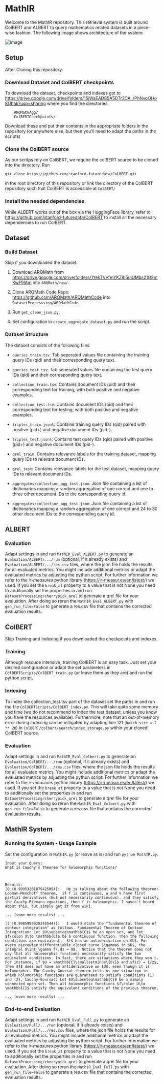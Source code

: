 # MathIR
Welcome to the MathIR repository. This retrieval system is built around ColBERT and ALBERT to query mathematics related datasets in a piece-wise fashion. The following image shows architecture of the system:

![image](graphics/system-architecture.svg)

## Setup
After Cloning this repository:

### Download Dataset and ColBERT checkpoints

To download the dataset, checkpoints and indexes got to https://drive.google.com/drive/folders/15jWaEAD85A5DTr3CA_rPhNvoOHo8Uhak?usp=sharing where you find the directories
```
    ARQMathAgg/
    ColBERTCheckpoints/
```
Download these and put their contents in the appropriate folders in the repository (or anywhere else, but then you'll need to adapt the paths in the scripts)


### Clone the ColBERT source
As our scritps rely on ColBERT, we require the colBERT source to be cloned into the directory. Run
``` 
git clone https://github.com/stanford-futuredata/ColBERT.git
```
in the root directory of this repository or link the directory of the ColBERT repository such that ColBERT is accessible at ```ColBERT/```


### Install the needed dependencies
While ALBERT works out of the box via the HuggingFace library, refer to https://github.com/stanford-futuredata/ColBERT to install all the necessary dependencies to run ColBERT.


## Dataset
### Build Dataset
Skip if you downloaded the dataset.

1. Download ARQMath from https://drive.google.com/drive/folders/1YekTVvfmYKZ8I5uiUMbs21G2mKwF9IAm into ```ARQMath/raw/```.

2. Clone ARQMath Code Repo: https://github.com/ARQMath/ARQMathCode into ```DatasetProcesssing/ARQMathCode```.

4. Run ``get_clean_json.py``.

5. Set configuration in ``create_aggregate_dataset.py`` and run the script.

### Dataset Structure
The dataset consists of the following files:

- ```queries_train.tsv```: Tab seperated values file containing the training query IDs (qid) and their corresponding query text.

- ```queries_test.tsv```: Tab seperated values file containing the test query IDs (qid) and their corresponding query text.

- ```collection_train.tsv```: Contains document IDs (pid) and their corresponding text for training, with both positive and negative examples.

- ```collection_test.tsv```: Contains document IDs (pid) and their corresponding text for testing, with both positive and negative examples.

- ```triples_train.jsonl```: Contains training query IDs (qid) paired with positive (pid+) and negative document IDs (pid-).

- ```triples_test.jsonl```: Contains test query IDs (qid) paired with positive (pid+) and negative document IDs (pid-).

- ```qrel_train```: Contains relevance labels for the training dataset, mapping query IDs to relevant document IDs.

- ```qrel_test```: Contains relevance labels for the test dataset, mapping query IDs to relevant document IDs.

- ```aggregates/collection_agg_test.json```: Json file containing a list of dictionaries mapping a random aggregation of one correct and one to three other document IDs to the corresponding query id.

- ```aggregates/collection_agg_test.json```: Json file containing a list of dictionaries mapping a random aggregation of one correct and 24 to 30 other document IDs to the corresponding query id.

## ALBERT
### Evaluation
Adapt settings in and run ```MathIR_Eval_ALBERT.py``` to generate an ```Evaluation/ALBERT/.../run``` (optional, if it already exists) and ```Evaluation/ALBERT/.../res.csv``` files, where the json file holds the results for all evaluated metrics. You might include additional metrics or adapt the evaluated metrics by adjusting the python script. For further information we refer to the *ir-measures* python library (https://ir-measur.es/en/latest/) we used. If you set the ```break_at``` property to a value that is not None you need to additionally set the properties in and run ```DatasetProcessing/cherrypick_qrel``` to generate a qrel file for your evaluation. After doing so rerun the ```MathIR_Eval_ALBERT.py``` with ```gen_run_file=False``` to generate a res.csv file that contains the corrected evaluation results.

## ColBERT
Skip Training and Indexing if you downloaded the checkpoints and indexes.

### Training
Although resouce intensive, training ColBERT is an easy task. Just set your desired configuration or adapt the set parameters in ```ColBERTScripts/ColBERT_train.py``` (or leave them as they are) and run the python script.

### Indexing
To index the collection_test.tsv part of the dataset set the paths in and run the file ```ColBERTScripts/ColBERT_index.py```. This will take quite some memory and time (we do not recommend to index the test dataset, unless you know you have the resources available). Furthermore, note that an out-of-memory error during indexing can be mitigated by adapting line 121 (```batch_size = 2 ** 20```) in ```ColBERT/colbert/search/index_storage.py``` within your cloned ColBERT source.

### Evaluation
Adapt settings in and run ```MathIR_Eval_Colbert.py``` to generate an ```Evaluation/ColBERT/.../run``` (optional, if it already exists) and ```Evaluation/ColBERT/.../res.csv``` files, where the json file holds the results for all evaluated metrics. You might include additional metrics or adapt the evaluated metrics by adjusting the python script. For further information we refer to the *ir-measures* python library (https://ir-measur.es/en/latest/) we used. If you set the ```break_at``` property to a value that is not None you need to additionally set the properties in and run ```DatasetProcessing/cherrypick_qrel``` to generate a qrel file for your evaluation. After doing so rerun the ```MathIR_Eval_Colbert.py``` with ```gen_run_file=False``` to generate a res.csv file that contains the corrected evaluation results.


## MathIR System

### Running the System - Usage Example
Set the configuration in ```MathIR.py``` (or leave as is) and run ```python MathIR.py```.

```
Input your Query: 
What is Cauchy's Theorem for holomorphic functions?



Results:
[0 (0.9995328187942505)]:   He is talking about the following theorem: Looman–Menchoff theorem,  if f is continuous, u and v have first partial derivatives (but not necessarily continuous), and they satisfy the Cauchy–Riemann equations, then f is holomorphic. I haven't heard about this, but simply get it from wiki.

... (some more results) ...

[3 (0.9985989928245544)]:   I would state the "fundamental theorem of contour integration" as follows. Fundamental Theorem of Contour Integration: Let $U\subseteq\mathbb{C}$ be an open set, and let $f\colon U\to \mathbb{C}$ be a continuous function. Then the following conditions are equivalent:  $f$ has an antiderivative on $U$. For every piecewise differentiable closed curve $\gamma$ in $U$, the integral $\int_\gamma f\,dz = 0$.  Notice that the theorem does not say that all holomorphic functions necessarily satisfy the two equivalent conditions. In fact, there are situations where they won't. For instance, if $U = \mathbb{C}\smallsetminus\{0\}$ and $f(z) = 1/z$, then $f$ does not have an antiderivative on $U$, even though it is holomorphic. The Cauchy-Goursat theorem tells us one situation in which holomorphic functions are guaranteed to satisfy conditions (1) and (2). Cauchy-Goursat: Let $U\subseteq\mathbb{C}$ be a simply connected open set. Then all holomorphic functions $f\colon U\to \mathbb{C}$ satisfy the equivalent conditions of the previous theorem.

... (even more results) ...
```


### End-to-end Evaluation
Adapt settings in and run ```MathIR_Eval_Full.py``` to generate an ```Evaluation/Full/.../run``` (optional, if it already exists) and ```Evaluation/Full/.../res.csv``` files, where the json file holds the results for all evaluated metrics. You might include additional metrics or adapt the evaluated metrics by adjusting the python script. For further information we refer to the *ir-measures* python library (https://ir-measur.es/en/latest/) we used. If you set the ```break_at``` property to a value that is not None you need to additionally set the properties in and run ```DatasetProcessing/cherrypick_qrel``` to generate a qrel file for your evaluation. After doing so rerun the ```MathIR_Eval_Full.py``` with ```gen_run_file=False``` to generate a res.csv file that contains the corrected evaluation results.